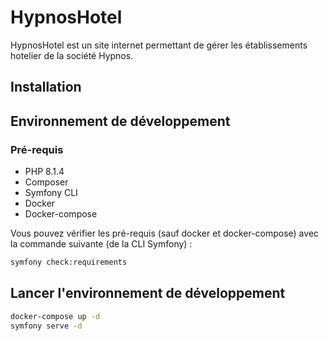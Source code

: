 # HypnosHotel

HypnosHotel est un site internet permettant de gérer les établissements hotelier de la société Hypnos. 

## Installation

## Environnement de développement

### Pré-requis
 * PHP 8.1.4
 * Composer
 * Symfony CLI
 * Docker
 * Docker-compose

 Vous pouvez vérifier les pré-requis (sauf docker et docker-compose) avec la commande suivante (de la CLI Symfony) :
 
`````bash
symfony check:requirements
`````

## Lancer l'environnement de développement

`````bash
docker-compose up -d
symfony serve -d
`````
